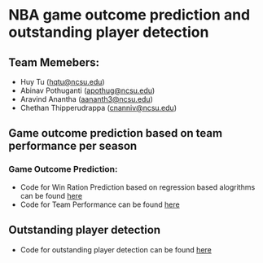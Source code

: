 # NBA game outcome prediction and outstanding player detection

## Team Memebers:
* Huy Tu (hqtu@ncsu.edu)
* Abinav Pothuganti (apothug@ncsu.edu)
* Aravind Anantha (aananth3@ncsu.edu)
* Chethan Thipperudrappa (cnanniv@ncsu.edu)

## Game outcome prediction based on team performance per season
### Game Outcome Prediction:
*  Code for Win Ration Prediction based on regression based alogrithms can be found [here](https://github.ncsu.edu/hqtu/BasketballStats/tree/master/WinRatioPrediction)
*  Code for Team Performance can be found [here](https://github.ncsu.edu/hqtu/BasketballStats/tree/master/PerformanceClassification)

## Outstanding player detection 
* Code for outstanding player detection can be found [here](https://github.ncsu.edu/hqtu/BasketballStats/tree/master/OutlierDetection)

